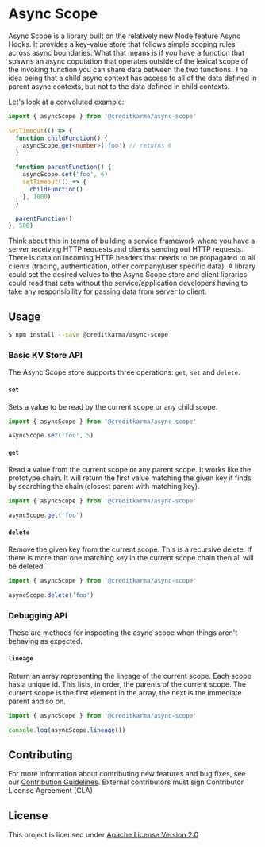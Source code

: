 # Async Scope

Async Scope is a library built on the relatively new Node feature Async Hooks. It provides a key-value store that follows simple scoping rules across async boundaries. What that means is if you have a function that spawns an async coputation that operates outside of the lexical scope of the invoking function you can share data between the two functions. The idea being that a child async context has access to all of the data defined in parent async contexts, but not to the data defined in child contexts.

Let's look at a convoluted example:

```typescript
import { asyncScope } from '@creditkarma/async-scope'

setTimeout(() => {
  function childFunction() {
    asyncScope.get<number>('foo') // returns 6
  }

  function parentFunction() {
    asyncScope.set('foo', 6)
    setTimeout(() => {
      childFunction()
    }, 1000)
  }

  parentFunction()
}, 500)
```

Think about this in terms of building a service framework where you have a server receiving HTTP requests and clients sending out HTTP requests. There is data on incoming HTTP headers that needs to be propagated to all clients (tracing, authentication, other company/user specific data). A library could set the desired values to the Async Scope store and client libraries could read that data without the service/application developers having to take any responsibility for passing data from server to client.

## Usage

```sh
$ npm install --save @creditkarma/async-scope
```

### Basic KV Store API

The Async Scope store supports three operations: `get`, `set` and `delete`.

#### `set`

Sets a value to be read by the current scope or any child scope.

```typescript
import { asyncScope } from '@creditkarma/async-scope'

asyncScope.set('foo', 5)
```

#### `get`

Read a value from the current scope or any parent scope. It works like the prototype chain. It will return the first value matching the given key it finds by searching the chain (closest parent with matching key).

```typescript
import { asyncScope } from '@creditkarma/async-scope'

asyncScope.get('foo')
```

#### `delete`

Remove the given key from the current scope. This is a recursive delete. If there is more than one matching key in the current scope chain then all will be deleted.

```typescript
import { asyncScope } from '@creditkarma/async-scope'

asyncScope.delete('foo')
```

### Debugging API

These are methods for inspecting the async scope when things aren't behaving as expected.

#### `lineage`

Return an array representing the lineage of the current scope. Each scope has a unique id. This lists, in order, the parents of the current scope. The current scope is the first element in the array, the next is the immediate parent and so on.

```typescript
import { asyncScope } from '@creditkarma/async-scope'

console.log(asyncScope.lineage())
```

## Contributing

For more information about contributing new features and bug fixes, see our [Contribution Guidelines](https://github.com/creditkarma/CONTRIBUTING.md).
External contributors must sign Contributor License Agreement (CLA)

## License

This project is licensed under [Apache License Version 2.0](./LICENSE)
